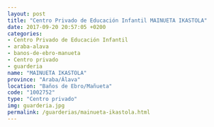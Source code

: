 ```yaml
---
layout: post
title: "Centro Privado de Educación Infantil MAINUETA IKASTOLA"
date: 2017-09-20 20:57:05 +0200
categories:
- Centro Privado de Educación Infantil
- araba-alava
- banos-de-ebro-manueta
- Centro privado
- guarderia
name: "MAINUETA IKASTOLA"
province: "Araba/Álava"
location: "Baños de Ebro/Mañueta"
code: "1002752"
type: "Centro privado"
img: guarderia.jpg
permalink: /guarderias/mainueta-ikastola.html
---
```

